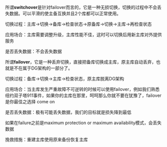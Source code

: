所谓**switchover**是针对failover而言的，它是一种无损切换，切换的过程中不会丢失数据。可以平滑的使主备互换并且2个库都可以正常使用。

切换过程：主库->切换->备库->检查状态->原备库->切换->主库->再检查状态

应用场合：主库需要调整升级，主库性能不佳，这时可以切换后用新主库对外提供服务

是否丢失数据：不会丢失数据



所谓**failover**，它是一种丢弃切换，直接把备库切换成主库，原主库自动丢弃，也就是不在属于DG架构的一部分了。

切换过程：备库->切换->主库->检查状态，原主库脱离DG架构

应用场合：当主库发生严重故障不可逆转的时候可以使用failover，例如我们熟悉纽约双子塔911事件，如果你的主库在那里，呵呵那么你就不要在犹豫了，failover是你最佳之选择 come on

是否丢失数据：极有可能丢失数据，我们的目标就是损失降到最低

如果在failure之前是maximum protection or maximum availability模式，会丢失数据

挽救措施：重建主库使用原来备份恢复主库